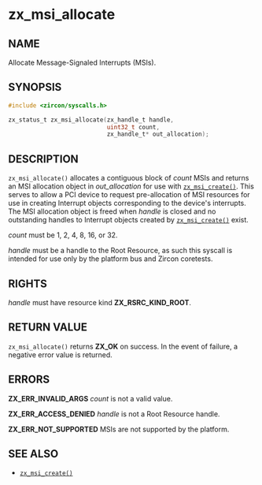 # zx_msi_allocate

## NAME

<!-- Contents of this heading updated by update-docs-from-fidl, do not edit. -->

Allocate Message-Signaled Interrupts (MSIs).

## SYNOPSIS

<!-- Contents of this heading updated by update-docs-from-fidl, do not edit. -->

```c
#include <zircon/syscalls.h>

zx_status_t zx_msi_allocate(zx_handle_t handle,
                            uint32_t count,
                            zx_handle_t* out_allocation);
```

## DESCRIPTION

`zx_msi_allocate()` allocates a contiguous block of *count* MSIs and returns an
MSI allocation object in *out_allocation* for use with [`zx_msi_create()`].
This serves to allow a PCI device to request pre-allocation of MSI resources
for use in creating Interrupt objects corresponding to the device's interrupts.
The MSI allocation object is freed when *handle* is closed and no outstanding
handles to Interrupt objects created by [`zx_msi_create()`] exist.

*count* must be 1, 2, 4, 8, 16, or 32.

*handle* must be a handle to the Root Resource, as such this syscall is
intended for use only by the platform bus and Zircon coretests.

## RIGHTS

<!-- Contents of this heading updated by update-docs-from-fidl, do not edit. -->

*handle* must have resource kind **ZX_RSRC_KIND_ROOT**.

## RETURN VALUE

`zx_msi_allocate()` returns **ZX_OK** on success. In the event of failure, a
negative error value is returned.

## ERRORS

**ZX_ERR_INVALID_ARGS** *count* is not a valid value.

**ZX_ERR_ACCESS_DENIED** *handle* is not a Root Resource handle.

**ZX_ERR_NOT_SUPPORTED** MSIs are not supported by the platform.

## SEE ALSO

 - [`zx_msi_create()`]

<!-- References updated by update-docs-from-fidl, do not edit. -->

[`zx_msi_create()`]: msi_create.md
